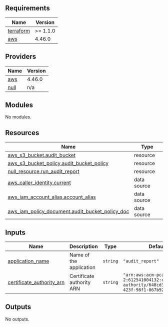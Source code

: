 <!-- BEGIN_TF_DOCS -->
## Requirements

| Name | Version |
|------|---------|
| <a name="requirement_terraform"></a> [terraform](#requirement\_terraform) | >= 1.1.0 |
| <a name="requirement_aws"></a> [aws](#requirement\_aws) | 4.46.0 |

## Providers

| Name | Version |
|------|---------|
| <a name="provider_aws"></a> [aws](#provider\_aws) | 4.46.0 |
| <a name="provider_null"></a> [null](#provider\_null) | n/a |

## Modules

No modules.

## Resources

| Name | Type |
|------|------|
| [aws_s3_bucket.audit_bucket](https://registry.terraform.io/providers/hashicorp/aws/4.46.0/docs/resources/s3_bucket) | resource |
| [aws_s3_bucket_policy.audit_bucket_policy](https://registry.terraform.io/providers/hashicorp/aws/4.46.0/docs/resources/s3_bucket_policy) | resource |
| [null_resource.run_audit_report](https://registry.terraform.io/providers/hashicorp/null/latest/docs/resources/resource) | resource |
| [aws_caller_identity.current](https://registry.terraform.io/providers/hashicorp/aws/4.46.0/docs/data-sources/caller_identity) | data source |
| [aws_iam_account_alias.account_alias](https://registry.terraform.io/providers/hashicorp/aws/4.46.0/docs/data-sources/iam_account_alias) | data source |
| [aws_iam_policy_document.audit_bucket_policy_doc](https://registry.terraform.io/providers/hashicorp/aws/4.46.0/docs/data-sources/iam_policy_document) | data source |

## Inputs

| Name | Description | Type | Default | Required |
|------|-------------|------|---------|:--------:|
| <a name="input_application_name"></a> [application\_name](#input\_application\_name) | Name of the application | `string` | `"audit_report"` | no |
| <a name="input_certificate_authority_arn"></a> [certificate\_authority\_arn](#input\_certificate\_authority\_arn) | Certificate authority ARN | `string` | `"arn:aws:acm-pca:eu-west-2:612541004132:certificate-authority/648cd3f4-219f-423f-98f1-067b922c2654"` | no |

## Outputs

No outputs.
<!-- END_TF_DOCS -->